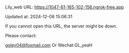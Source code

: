 Lily_web URL: https://1047-61-165-102-156.ngrok-free.app

Updated at: 2024-12-08 15:06:31

If you cannot open this URL, the server might be down.

Please contact: 

goley04@foxmail.com Or Wechat:GL_yeaH